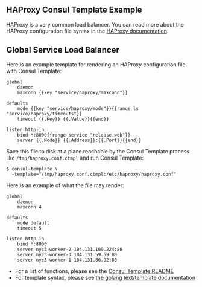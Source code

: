 HAProxy Consul Template Example
-------------------------------
HAProxy is a very common load balancer. You can read more about the HAProxy configuration file syntax in the [HAProxy documentation](http://www.haproxy.org/).

## Global Service Load Balancer
Here is an example template for rendering an HAProxy configuration file with Consul Template:

```liquid
global
    daemon
    maxconn {{key "service/haproxy/maxconn"}}

defaults
    mode {{key "service/haproxy/mode"}}{{range ls "service/haproxy/timeouts"}}
    timeout {{.Key}} {{.Value}}{{end}}

listen http-in
    bind *:8000{{range service "release.web"}}
    server {{.Node}} {{.Address}}:{{.Port}}{{end}}
```

Save this file to disk at a place reachable by the Consul Template process like `/tmp/haproxy.conf.ctmpl` and run Consul Template:

```shell
$ consul-template \
  -template="/tmp/haproxy.conf.ctmpl:/etc/haproxy/haproxy.conf"
```

Here is an example of what the file may render:

```text
global
    daemon
    maxconn 4

defaults
    mode default
    timeout 5

listen http-in
    bind *:8000
    server nyc3-worker-2 104.131.109.224:80
    server nyc3-worker-3 104.131.59.59:80
    server nyc3-worker-1 104.131.86.92:80
```

- For a list of functions, please see the [Consul Template README](https://github.com/hashicorp/consul-template)
- For template syntax, please see [the golang text/template documentation](https://golang.org/pkg/text/template/)
